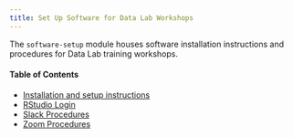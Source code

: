 ```yaml
---
title: Set Up Software for Data Lab Workshops
---
```


The `software-setup` module houses software installation instructions and procedures for Data Lab training workshops.

#### Table of Contents

* [Installation and setup instructions](software-setup-instructions.md)
* [RStudio Login](rstudio-login.md)
* [Slack Procedures](slack-procedures.md)
* [Zoom Procedures](zoom-procedures.md)
